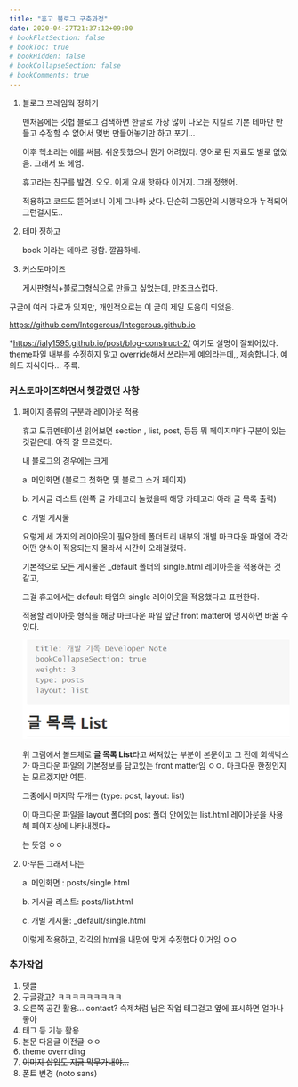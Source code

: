 ```yaml
---
title: "휴고 블로그 구축과정"
date: 2020-04-27T21:37:12+09:00
# bookFlatSection: false
# bookToc: true
# bookHidden: false
# bookCollapseSection: false
# bookComments: true
---
```


1. 블로그 프레임웍 정하기

   맨처음에는 깃헙 블로그 검색하면 한글로 가장 많이 나오는 지킬로 기본 테마만 만들고 수정할 수 없어서 몇번 만들어놓기만 하고 포기...

   이후 헥소라는 애를 써봄. 쉬운듯했으나 뭔가 어려웠다. 영어로 된 자료도 별로 없었음. 그래서 또 헤엄.

   휴고라는 친구를 발견. 오오. 이게 요새 핫하다 이거지. 그래 정했어.

   적용하고 코드도 뜯어보니 이게 그나마 낫다. 단순히 그동안의 시행착오가 누적되어 그런걸지도..

2. 테마 정하고

   book 이라는 테마로 정함. 깔끔하네.	

3. 커스토마이즈

   게시판형식+블로그형식으로 만들고 싶었는데, 만조크스럽다. 



구글에 여러 자료가 있지만, 개인적으로는 이 글이 제일 도움이 되었음.

https://github.com/Integerous/Integerous.github.io

*https://ialy1595.github.io/post/blog-construct-2/ 여기도 설명이 잘되어있다. theme파일 내부를 수정하지 말고 override해서 쓰라는게 예의라는데,, 제송합니다. 예의도 지식이다... 주륵.

### 커스토마이즈하면서 헷갈렸던 사항

1. 페이지 종류의 구분과 레이아웃 적용

   휴고 도큐멘테이션 읽어보면 section , list, post, 등등 뭐 페이지마다 구분이 있는것같은데. 아직 잘 모르겠다.

   내 블로그의 경우에는 크게 

   a. 메인화면 (블로그 첫화면 및 블로그 소개 페이지)

   b. 게시글 리스트 (왼쪽 글 카테고리 눌렀을때 해당 카테고리 아래 글 목록 출력)

   c. 개별 게시물 

   요렇게 세 가지의 레이아웃이 필요한데 폴더트리 내부의 개별 마크다운 파일에 각각 어떤 양식이 적용되는지 몰라서 시간이 오래걸렸다.

   

   기본적으로 모든 게시물은 _default 폴더의 single.html 레이아웃을 적용하는 것 같고,

   그걸 휴고에서는 default 타입의 single 레이아웃을 적용했다고 표현한다.

   적용할 레이아웃 형식을 해당 마크다운 파일 앞단 front matter에 명시하면 바꿀 수 있다.

   ![image-20200427220027141](/image/1.png)

   위 그림에서 볼드체로 **글 목록 List**라고 써져있는 부분이 본문이고 그 전에 회색박스가 마크다운 파일의 기본정보를 담고있는 front matter임 ㅇㅇ. 마크다운 한정인지는 모르겠지만 여튼.

   그중에서 마지막 두개는 (type: post, layout: list)

   이 마크다운 파일을 layout 폴더의 post 폴더 안에있는 list.html 레이아웃을 사용해 페이지상에 나타내겠다~

   는 뜻임 ㅇㅇ

2. 아무튼 그래서 나는

   a. 메인화면 : posts/single.html

   b. 게시글 리스트: posts/list.html

   c. 개별 게시물: _default/single.html 

   이렇게 적용하고, 각각의 html을 내맘에 맞게 수정했다 이거임 ㅇㅇ 

   

### 추가작업

1. 댓글
2. 구글광고? ㅋㅋㅋㅋㅋㅋㅋㅋㅋ
3. 오른쪽 공간 활용...  contact? 숙제처럼 남은 작업 태그걸고 옆에 표시하면 얼마나 좋아
4. 태그 등 기능 활용
5. 본문 다음글 이전글 ㅇㅇ
6. theme overriding
7. ~~이미지 삽입도 지금 막무가내야...~~ 
8. 폰트 변경 (noto sans) 

